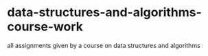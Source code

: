 # data-structures-and-algorithms-course-work
all assignments given by a course on data structures and algorithms
